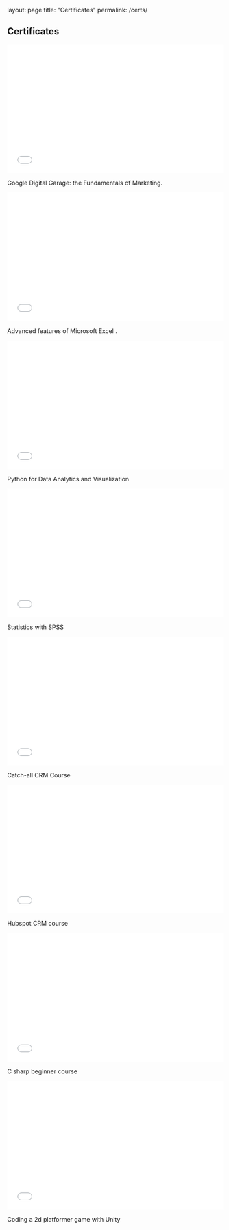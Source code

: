 layout: page
title: "Certificates"
permalink: /certs/

<html>
			<h2>Certificates</h2>
						<div class="row">
							<article class="col-6 col-12-xsmall work-item">
								<embed src="files/google certificate.pdf" type="application/pdf" width="100%" height="300px" />
								<p>Google Digital Garage: the Fundamentals of Marketing.</p>
							</article>
							<article class="col-6 col-12-xsmall work-item">
								<embed src="files/excel cert.pdf" type="application/pdf" width="100%" height="300px" />
								<p>Advanced features of Microsoft Excel .</p>
							</article>
							<article class="col-6 col-12-xsmall work-item">
								<embed src="files/pythoncertificate.pdf" type="application/pdf" width="100%" height="300px" />
								<p>Python for Data Analytics and Visualization</p>
							</article>
							<article class="col-6 col-12-xsmall work-item">
								<embed src="files/spss cert.pdf" type="application/pdf" width="100%" height="300px" />
								<p>Statistics with SPSS</p>
							</article>
							<article class="col-6 col-12-xsmall work-item">
								<embed src="files/crm cert.pdf" type="application/pdf" width="100%" height="300px" />
								<p>Catch-all CRM Course</p>
							</article>
							<article class="col-6 col-12-xsmall work-item">
								<embed src="files/Hubspot cert.pdf" type="application/pdf" width="100%" height="300px" />
								<p>Hubspot CRM course</p>
                            </article>
                            <article class="col-6 col-12-xsmall work-item">
								<embed src="files/csharpbeginnercertificate.pdf" type="application/pdf" width="100%" height="300px" />
                                <p>C sharp beginner course</p>
							</article>
                            <article class="col-6 col-12-xsmall work-item">
								<embed src="files/2dplatformercertificate.pdf" type="application/pdf" width="100%" height="300px" />
                                <p>Coding a 2d platformer game with Unity</p>
							</article>
						</div>
					</section>
                    </html>
